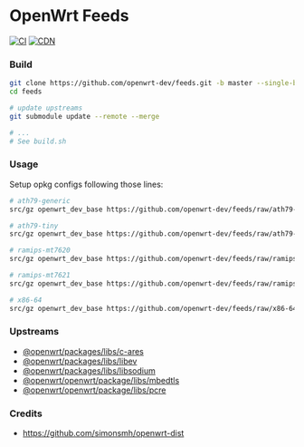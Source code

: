 # OpenWrt Feeds

[![CI](https://github.com/openwrt-dev/feeds/workflows/CI/badge.svg)](https://github.com/openwrt-dev/feeds)
[![CDN](https://data.jsdelivr.com/v1/package/gh/openwrt-dev/feeds/badge?style=rounded)](https://cdn.jsdelivr.net/gh/openwrt-dev/feeds/)

### Build

```bash
git clone https://github.com/openwrt-dev/feeds.git -b master --single-branch --recurse-submodules -j4
cd feeds

# update upstreams
git submodule update --remote --merge

# ...
# See build.sh
```

### Usage

Setup opkg configs following those lines:
```bash
# ath79-generic
src/gz openwrt_dev_base https://github.com/openwrt-dev/feeds/raw/ath79-generic/base

# ath79-tiny
src/gz openwrt_dev_base https://github.com/openwrt-dev/feeds/raw/ath79-tiny/base

# ramips-mt7620
src/gz openwrt_dev_base https://github.com/openwrt-dev/feeds/raw/ramips-mt7620/base

# ramips-mt7621
src/gz openwrt_dev_base https://github.com/openwrt-dev/feeds/raw/ramips-mt7621/base

# x86-64
src/gz openwrt_dev_base https://github.com/openwrt-dev/feeds/raw/x86-64/base
```

### Upstreams

- [@openwrt/packages/libs/c-ares](https://github.com/openwrt/packages/tree/openwrt-21.02/libs/c-ares)
- [@openwrt/packages/libs/libev](https://github.com/openwrt/packages/tree/openwrt-21.02/libs/libev)
- [@openwrt/packages/libs/libsodium](https://github.com/openwrt/packages/tree/openwrt-21.02/libs/libsodium)
- [@openwrt/openwrt/package/libs/mbedtls](https://github.com/openwrt/openwrt/tree/openwrt-21.02/package/libs/mbedtls)
- [@openwrt/openwrt/package/libs/pcre](https://github.com/openwrt/openwrt/tree/openwrt-21.02/package/libs/pcre)

### Credits

- https://github.com/simonsmh/openwrt-dist
